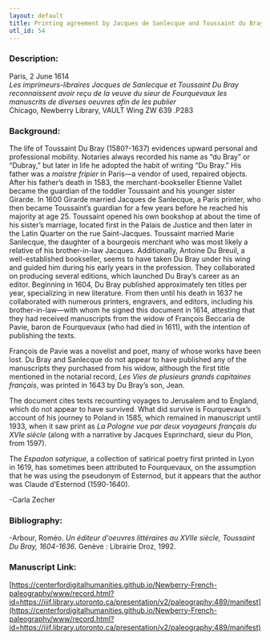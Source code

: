 ```yaml
---
layout: default
title: Printing agreement by Jacques de Sanlecque and Toussaint du Bray
utl_id: 54
---
```


### Description:

Paris, 2 June 1614<br>
_Les imprimeurs-libraires Jacques de Sanlecque et Toussaint Du Bray reconnaissent avoir reçu de la veuve du sieur de Fourquevaux les manuscrits de diverses oeuvres afin de les publier_<br>
Chicago, Newberry Library, VAULT Wing ZW 639 .P283

### Background:

The life of Toussaint Du Bray (1580?-1637) evidences upward personal and professional mobility. Notaries always recorded his name as “du Bray” or “Dubray,” but later in life he adopted the habit of writing “Du Bray.” His father was a _maistre fripier_ in Paris—a vendor of used, repaired objects. After his father’s death in 1583, the merchant-bookseller Etienne Vallet became the guardian of the toddler Toussaint and his younger sister Girarde. In 1600 Girarde married Jacques de Sanlecque, a Paris printer, who then became Toussaint’s guardian for a few years before he reached his majority at age 25. Toussaint opened his own bookshop at about the time of his sister’s marriage, located first in the Palais de Justice and then later in the Latin Quarter on the rue Saint-Jacques. Toussaint married Marie Sanlecque, the daughter of a bourgeois merchant who was most likely a relative of his brother-in-law Jacques. Additionally, Antoine Du Breuil, a well-established bookseller, seems to have taken Du Bray under his wing and guided him during his early years in the profession. They collaborated on producing several editions, which launched Du Bray’s career as an editor. Beginning in 1604, Du Bray published approximately ten titles per year, specializing in new literature. From then until his death in 1637 he collaborated with numerous printers, engravers, and editors, including his brother-in-law—with whom he signed this document in 1614, attesting that they had received manuscripts from the widow of François Beccaria de Pavie, baron de Fourquevaux (who had died in 1611), with the intention of publishing the texts.

François de Pavie was a novelist and poet, many of whose works have been lost. Du Bray and Sanlecque do not appear to have published any of the manuscripts they purchased from his widow, although the first title mentioned in the notarial record, _Les Vies de plusieurs grands capitaines français_, was printed in 1643 by Du Bray’s son, Jean.

The document cites texts recounting voyages to Jerusalem and to England, which do not appear to have survived. What did survive is Fourquevaux’s account of his journey to Poland in 1585, which remained in manuscript until 1933, when it saw print as _La Pologne vue par deux voyageurs français du XVIe siècle_ (along with a narrative by Jacques Esprinchard, sieur du Plon, from 1597).

The _Espadon satyrique_, a collection of satirical poetry first printed in Lyon in 1619, has sometimes been attributed to Fourquevaux, on the assumption that he was using the pseudonym of Esternod, but it appears that the author was Claude d’Esternod (1590-1640).

 -Carla Zecher

### Bibliography:

-Arbour, Roméo. _Un éditeur d'oeuvres littéraires au XVIIe siècle, Toussaint Du Bray, 1604-1636_. Genève : Librairie Droz, 1992.

### Manuscript Link:

[https://centerfordigitalhumanities.github.io/Newberry-French-paleography/www/record.html?id=https://iiif.library.utoronto.ca/presentation/v2/paleography:489/manifest](https://centerfordigitalhumanities.github.io/Newberry-French-paleography/www/record.html?id=https://iiif.library.utoronto.ca/presentation/v2/paleography:489/manifest)
